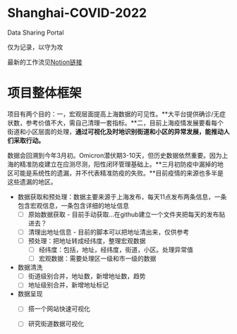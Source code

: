 # Shanghai-COVID-2022

Data Sharing Portal

仅为记录，以守为攻

最新的工作流见[Notion链接](https://stockard-halfway.notion.site/9aace6bd589c490f8015f98d87ea735f?v=7b2a1b31be1a469d9f373e1cb0e59f0d)

# 项目整体框架

项目有两个目的：一，宏观层面提高上海数据的可见性。**大平台提供确诊/无症状数，参考价值不大，需自己清理一套指标。**二，目前上海疫情发展要看每个街道和小区层面的处理，**通过可视化及时地识别街道和小区的异常发展，能推动人们采取行动。**

数据会回溯到今年3月初。Omicron潜伏期3-10天，但历史数据依然重要。因为上海的精准防疫建立在应测尽测，阳性闭环管理基础上。**三月初防疫中漏掉的地区可能是系统性的遗漏，并不代表精准防疫的失败。**目前疫情的来源也多半是这些遗漏的地区。

- 数据获取和预处理：数据主要来源于上海发布，每天11点发布两条信息，一条包含宏观信息，一条包含详细的地址信息
    - [ ]  原始数据获取 - 目前手动获取…在github建立一个文件夹把每天的发布贴进去？
    - [ ]  清理出地址信息 - 目前的脚本可以把地址清出来，仅供参考
    - [ ]  预处理：把地址转成经纬度，整理宏观数据
        - [ ]  经纬度：包括，地址，经纬度，街道，小区。处理异常值
        - [ ]  宏观数据：需要处理区一级和市一级的数据
- 数据清洗
    - [ ]  街道级别合并，地址数，新增地址数，趋势
    - [ ]  地址级别合并，新增地址标记
- 数据呈现
    - [ ]  搭一个网站快速可视化
    - [ ]  研究街道数据可视化


